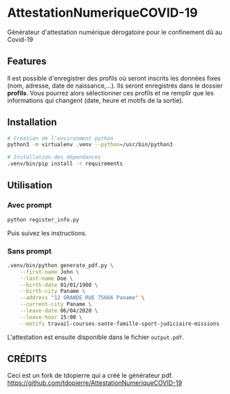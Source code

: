 # AttestationNumeriqueCOVID-19
Générateur d'attestation numérique dérogatoire pour le confinement dû au Covid-19

## Features
Il est possible d'enregistrer des profils où seront inscrits les données fixes (nom, adresse, date de naissance,...). Ils seront enregistrés dans le dossier **profils**. 
Vous pourrez alors sélectionner ces profils et ne remplir que les informations qui changent (date, heure et motifs de la sortie).

## Installation
```bash
# Création de l'environment python
python3 -m virtualenv .venv --python=/usr/bin/python3

# Installation des dépendances
.venv/bin/pip install -r requirements 
```

## Utilisation

### Avec prompt
```bash
python register_info.py
```

Puis suivez les instructions.

### Sans prompt
```bash
.venv/bin/python generate_pdf.py \
	--first-name John \
	--last-name Doe \
	--birth-date 01/01/1900 \
	--birth-city Paname \
	--address "12 GRANDE RUE 75666 Paname" \
	--current-city Paname \
	--leave-date 06/04/2020 \
	--leave-hour 15:00 \
	--motifs travail-courses-sante-famille-sport-judiciaire-missions
```

L'attestation est ensuite disponible dans le fichier `output.pdf`.


## CRÉDITS
Ceci est un fork de tdopierre qui a créé le générateur pdf.
https://github.com/tdopierre/AttestationNumeriqueCOVID-19

